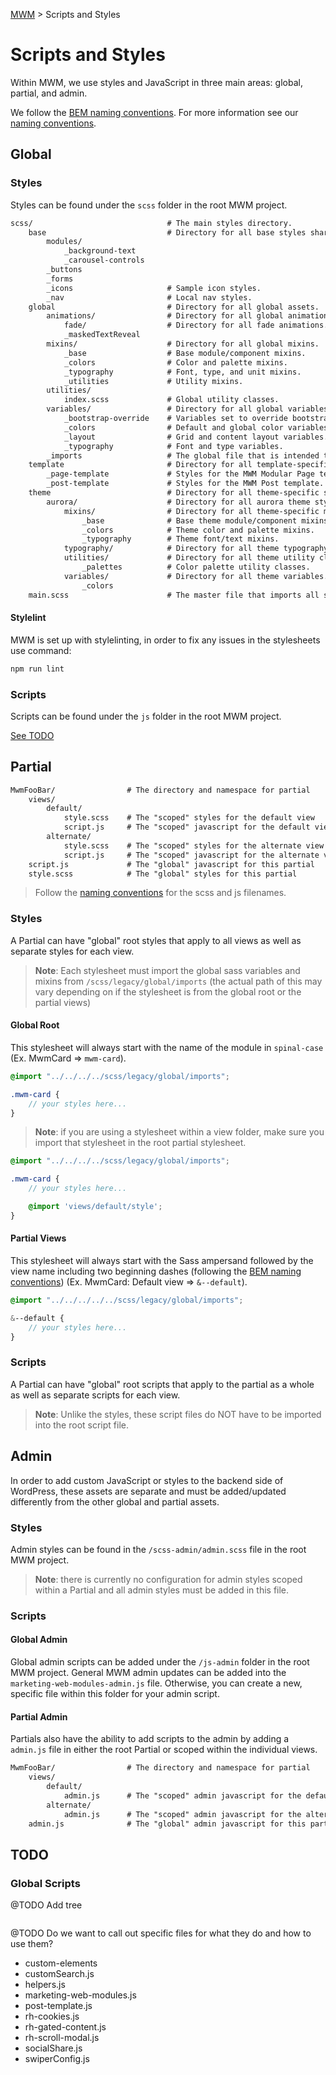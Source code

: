 [MWM](README.md) > Scripts and Styles

# Scripts and Styles

Within MWM, we use styles and JavaScript in three main areas: global, partial, and admin.

We follow the [BEM naming conventions](http://getbem.com/naming/). For more information see our [naming conventions](file-naming-conventions.md).

## Global

### Styles

Styles can be found under the `scss` folder in the root MWM project.

```markdown
scss/                              # The main styles directory.
    base                           # Directory for all base styles shared across themes.
        modules/                   
            _background-text       
            _carousel-controls     
        _buttons                   
        _forms                     
        _icons                     # Sample icon styles.
        _nav                       # Local nav styles.
    global                         # Directory for all global assets.
        animations/                # Directory for all global animations.
            fade/                  # Directory for all fade animations.
            _maskedTextReveal      
        mixins/                    # Directory for all global mixins.
            _base                  # Base module/component mixins.
            _colors                # Color and palette mixins.
            _typography            # Font, type, and unit mixins.
            _utilities             # Utility mixins.
        utilities/                 
            index.scss             # Global utility classes.
        variables/                 # Directory for all global variables.
            _bootstrap-override    # Variables set to override bootstrap defaults.
            _colors                # Default and global color variables.
            _layout                # Grid and content layout variables.
            _typography            # Font and type variables.
        _imports                   # The global file that is intended to be imported into stylesheets.
    template                       # Directory for all template-specific styles.
        _page-template             # Styles for the MWM Modular Page template.
        _post-template             # Styles for the MWM Post template.
    theme                          # Directory for all theme-specific styles.
        aurora/                    # Directory for all aurora theme styles.
            mixins/                # Directory for all theme-specific mixins.
                _base              # Base theme module/component mixins.
                _colors            # Theme color and palette mixins.
                _typography        # Theme font/text mixins.
            typography/            # Directory for all theme typography styles.
            utilities/             # Directory for all theme utility classes.
                _palettes          # Color palette utility classes.
            variables/             # Directory for all theme variables.
                _colors            
    main.scss                      # The master file that imports all styles.
```

#### Stylelint

MWM is set up with stylelinting, in order to fix any issues in the stylesheets use command:
```bash
npm run lint
```

### Scripts

Scripts can be found under the `js` folder in the root MWM project.

[See TODO](#global-scripts)

## Partial

```markdown
MwmFooBar/                # The directory and namespace for partial
    views/
        default/
            style.scss    # The "scoped" styles for the default view
            script.js     # The "scoped" javascript for the default view
        alternate/
            style.scss    # The "scoped" styles for the alternate view
            script.js     # The "scoped" javascript for the alternate view
    script.js             # The "global" javascript for this partial
    style.scss            # The "global" styles for this partial
```

> Follow the [naming conventions](file-naming-conventions.md) for the scss and js filenames.

### Styles

A Partial can have "global" root styles that apply to all views as well as separate styles for each view.

> **Note**: Each stylesheet must import the global sass variables and mixins from `/scss/legacy/global/imports` (the actual path of this may vary depending on if the stylesheet is from the global root or the partial views)

#### Global Root

This stylesheet will always start with the name of the module in `spinal-case` (Ex. MwmCard => `mwm-card`).

```scss
@import "../../../../scss/legacy/global/imports";

.mwm-card {
    // your styles here...
}
```

> **Note**: if you are using a stylesheet within a view folder, make sure you import that stylesheet in the root partial stylesheet.

```scss
@import "../../../../scss/legacy/global/imports";

.mwm-card {
    // your styles here...

    @import 'views/default/style';
}
```

#### Partial Views

This stylesheet will always start with the Sass ampersand followed by the view name including two beginning dashes (following the [BEM naming conventions](http://getbem.com/naming/)) (Ex. MwmCard: Default view => `&--default`).

```scss
@import "../../../../../scss/legacy/global/imports";

&--default {
    // your styles here...
}
```

### Scripts

A Partial can have "global" root scripts that apply to the partial as a whole as well as separate scripts for each view.

> **Note**: Unlike the styles, these script files do NOT have to be imported into the root script file.


## Admin

In order to add custom JavaScript or styles to the backend side of WordPress, these assets are separate and must be added/updated differently from the other global and partial assets.

### Styles

Admin styles can be found in the `/scss-admin/admin.scss` file in the root MWM project.

> **Note**: there is currently no configuration for admin styles scoped within a Partial and all admin styles must be added in this file.

### Scripts

#### Global Admin

Global admin scripts can be added under the `/js-admin` folder in the root MWM project. General MWM admin updates can be added into the `marketing-web-modules-admin.js` file. Otherwise, you can create a new, specific file within this folder for your admin script.

#### Partial Admin

Partials also have the ability to add scripts to the admin by adding a `admin.js` file in either the root Partial or scoped within the individual views.

```markdown
MwmFooBar/                # The directory and namespace for partial
    views/
        default/
            admin.js      # The "scoped" admin javascript for the default view
        alternate/
            admin.js      # The "scoped" admin javascript for the alternate view
    admin.js              # The "global" admin javascript for this partial
```


## TODO

### <a id="global-scripts"></a>Global Scripts
@TODO Add tree
```markdown

```

@TODO Do we want to call out specific files for what they do and how to use them?
- custom-elements
- customSearch.js
- helpers.js
- marketing-web-modules.js
- post-template.js
- rh-cookies.js
- rh-gated-content.js
- rh-scroll-modal.js
- socialShare.js
- swiperConfig.js